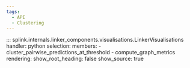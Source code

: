 ```yaml
---
tags:
  - API
  - Clustering
---
```

::: splink.internals.linker_components.visualisations.LinkerVisualisations
    handler: python
    selection:
      members:
        - cluster_pairwise_predictions_at_threshold
        - compute_graph_metrics
    rendering:
      show_root_heading: false
      show_source: true

